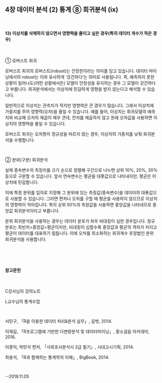 ## 4장 데이터 분석 (2) 통계 ⑧ 회귀분석 (ix)


​ 
​ 

#### 13) 이상치를 삭제하지 않으면서 영향력을 줄이고 싶은 경우(특히 데이터 개수가 적은 경우)

​     

① 로버스트 회귀

로버스트 회귀의 로버스트(robust)는 건장한이라는 의미를 담고 있습니다. 데이터 마이닝에서의 robust는 이와 유사하게 ‘강건하다’는 의미로 사용됩니다. 즉, 예측하지 못한 상황이 일어나도(어떤 상황에서든) 모델이 안정성을 유지하는 경우 그 모델이 강건하다고 부릅니다. 회귀분석에서는 이상치에 민감하게 영향을 받지 않는다고 해석할 수 있습니다.

일반적으로 이상치는 관측치가 적지만 영향력은 큰 경우가 많습니다. 그래서 이상치에 가중치를 주어 영향력(오차)을 줄일 수 있습니다. 예를 들어, 이상치는 회귀모델의 예측치와 비교해 오차의 제곱이 매우 큰데, 잔차를 제곱하지 않고 원래 오차값을 사용하면 이상치의 영향력을 줄일 수 있습니다.

로버스트 회귀는 오차항이 정규성을 따르지 않는 경우, 이상치의 가중치를 낮춰 회귀분석을 수행합니다.

​     

② 분위(구분) 회귀분석

실제 종속변수의 측정치를 크기 순으로 정렬해 구간으로 나누면 상위 10%, 20%, 30% 등으로 구분할 수 있습니다. 앞서 연속변수는 평균을 대푯값으로 나타내지만, 평균은 이상치에 민감합니다.

이에 특정 분위를 임의로 지정해 그 분위에 있는 측정값(종속변수)을 데이터의 대푯값으로 사용할 수 있습니다. 그러면 편차나 오차를 구할 때 평균을 사용하지 않으므로 이상치의 영향력이 작아집니다. 특히 상위 50%의 측정값을 사용하면 중앙값을 나타내므로 중앙값 회귀분석이라고 부릅니다.

분위 회귀분석을 사용하는 경우는 데이터 분포가 좌우 비대칭이 심한 경우입니다. 정규분포는 최빈치=중앙값=평균이지만, 비대칭이 심할수록 중앙값과 평균의 격차가 커지고 평균이 데이터를 대표하기 힘듭니다. 이에 오차를 최소화하는 회귀계수 추정법인 분위 회귀분석을 사용합니다.

​ 

​ 

#### 참고문헌

​     

C강사님의 강의노트

L교수님의 통계수업

​     

서민구, 「R을 이용한 데이터 처리&분석 실무」, 길벗, 2014.

이재길, 「R프로그램에 기반한 다변량분석 및 데이터마이닝」, 황소걸음 아카데미, 2016.

이종익, 박민석 편저, 「사회조사분석사 2급 필기」, 시대고시기획, 2014.

최용석, 「R과 함께하는 통계학의 이해」, BigBook, 2014.

​ 

--2018.11.05

